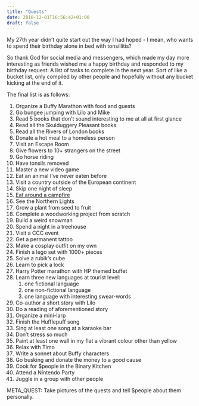 ```yaml
---
title: "Quests"
date: 2018-12-01T16:56:42+01:00
draft: false
---
```


My 27th year didn’t quite start out the way I had hoped - I mean, who wants to spend their birthday alone in bed with tonsillitis?

So thank God for social media and messengers, which made my day more interesting as friends wished me a happy birthday and responded to my birthday request: A list of tasks to complete in the next year. Sort of like a bucket list, only compiled by other people and hopefully without any bucket kicking at the end of it.

The final list is as follows:

1. Organize a Buffy Marathon with food and guests
2. Go bungee jumping with Lilo and Mike
3. Read 5 books that don’t sound interesting to me at all at first glance
4. Read all the Skulduggery Pleasant books
5. Read all the Rivers of London books
6. Donate a hot meal to a homeless person
7. Visit an Escape Room
8. Give flowers to 10+ strangers on the street
9. Go horse riding
10. Have tonsils removed
11. Master a new video game
12. Eat an animal I’ve never eaten before
13. Visit a country outside of the European continent
14. Skip one night of sleep
15. [Eat around a campfire](/en/post/quest-15)
16. See the Northern Lights
17. Grow a plant from seed to fruit
18. Complete a woodworking project from scratch
19. Build a weird snowman
20. Spend a night in a treehouse
21. Visit a CCC event
22. Get a permanent tattoo
23. Make a cosplay outfit on my own
24. Finish a lego set with 1000+ pieces
25. Solve a rubik’s cube
26. Learn to pick a lock
27. Harry Potter marathon with HP themed buffet
28. Learn three new languages at tourist level:
    1. one fictional language
    2. one non-fictional language
    3. one language with interesting swear-words
29. Co-author a short story with Lilo
30. Do a reading of aforementioned story
31. Organize a mini-larp
32. Finish the Hufflepuff song
33. Sing at least one song at a karaoke bar
34. Don’t stress so much
35. Paint at least one wall in my flat a vibrant colour other than yellow
36. Relax with Timo
37. Write a sonnet about Buffy characters
38. Go busking and donate the money to a good cause
39. Cook for $people in the Binary Kitchen
40. Attend a Nintendo Party
41. Juggle in a group with other people

META_QUEST: Take pictures of the quests and tell $people about them personally.
